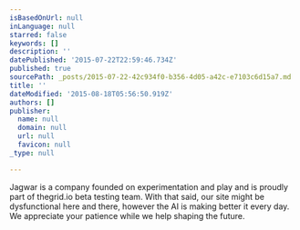 ```yaml
---
isBasedOnUrl: null
inLanguage: null
starred: false
keywords: []
description: ''
datePublished: '2015-07-22T22:59:46.734Z'
published: true
sourcePath: _posts/2015-07-22-42c934f0-b356-4d05-a42c-e7103c6d15a7.md
title: ''
dateModified: '2015-08-18T05:56:50.919Z'
authors: []
publisher:
  name: null
  domain: null
  url: null
  favicon: null
_type: null

---
```

Jagwar is a company founded on experimentation and play and is proudly part of thegrid.io beta testing team. With that said, our site might be dysfunctional here and there, however the AI is making better it every day. We appreciate your patience while we help shaping the future.